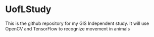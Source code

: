 # UofLStudy
This is the github repository for my GIS Independent study. It will use OpenCV and TensorFlow to recognize movement in animals
